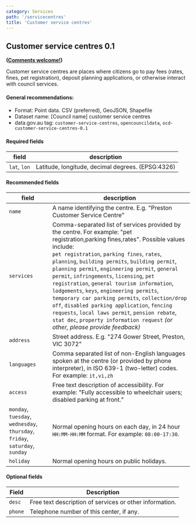 ```yaml
---
category: Services
path: '/servicecentres'
title: 'Customer service centres'
---
```

## Customer service centres 0.1
**([Comments welcome!](https://github.com/okfnau/open-council-data/issues))**

Customer service centres are places where citizens go to pay fees (rates, fines, pet registration), deposit planning applications, or otherwise interact with council services.


#### General recommendations:

* Format: Point data. CSV (preferred), GeoJSON, Shapefile
* Dataset name: [Council name] customer service centres
* data.gov.au tag: `customer-service-centres`, `opencouncildata`, `ocd-customer-service-centres-0.1`

#### Required fields

field | description
------|------------
`lat`, `lon` | Latitude, longitude, decimal degrees. (EPSG:4326)

#### Recommended fields

field | description
------|------------
`name`| A name identifying the centre. E.g. "Preston Customer Service Centre"
`services`| Comma-separated list of services provided by the centre. For example: "pet registration,parking fines,rates". Possible values include:<br/> `pet registration`, `parking fines`, `rates`, `planning`, `building permits`, `building permit`, `planning permit`, `engineering permit`, `general permit`, `infringements`, `licensing`, `pet registration`, `general tourism information`, `lodgements`, `keys`, `engineering permits`, `temporary car parking permits`, `collection/drop off`, `disabled parking application`, `fencing requests`, `local laws permit`, `pension rebate`, `stat dec`, `property information request` *(or other, please provide feedback)*
`address` | Street address. E.g. "274 Gower Street, Preston, VIC 3072"
`languages`| Comma separated list of non-English languages spoken at the centre (or provided by phone interpreter), in ISO 639-1 (two-letter) codes. For example: `it,vi,zh`
`access`| Free text description of accessibility. For example: "Fully accessible to wheelchair users; disabled parking at front."
`monday`, `tuesday`, `wednesday`, `thursday`, `friday`, `saturday`, `sunday`| Normal opening hours on each day, in 24 hour `HH:MM-HH:MM` format. For example: `08:00-17:30`.
`holiday`| Normal opening hours on public holidays.

#### Optional fields

Field | Description
------|------------
`desc`| Free text description of services or other information.
`phone`| Telephone number of this center, if any.
